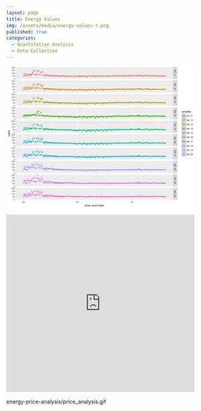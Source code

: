 ```yaml
---
layout: page
title: Energy Values
img: /assets/media/energy-values-t.png
published: true
categories:
  - Quantitative Analysis
  - Data Collection
---
```


[![Energy Values](/assets/media/energy-values.png)](/assets/media/energy-values.png)


<iframe src="https://www.energy-price-analysis/price_analysis.gif" width="500" height="470" style="border:none;overflow:hidden" scrolling="no" frameborder="0" allowTransparency="true" allow="encrypted-media"></iframe>

energy-price-analysis/price_analysis.gif

